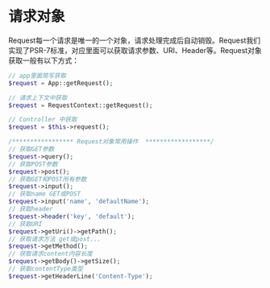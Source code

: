 # 请求对象

Request每一个请求是唯一的一个对象，请求处理完成后自动销毁。Request我们实现了PSR-7标准，对应里面可以获取请求参数、URI、Header等。Request对象获取一般有以下方式：

```php
// app里面简写获取
$request = App::getRequest();

// 请求上下文中获取
$request = RequestContext::getRequest();

// Controller 中获取
$request = $this->request();

/***************** Request对象常用操作  ******************/
// 获取GET参数
$request->query();
// 获取POST参数
$request->post();
// 获取GET和POST所有参数
$request->input();
// 获取name GET或POST
$request->input('name', 'defaultName');
// 获取header
$request->header('key', 'default');
// 获取URI
$request->getUri()->getPath();
// 获取请求方法 get或post...
$request->getMethod();
// 获取请求content内容长度
$request->getBody()->getSize();
// 获取contentType类型
$request->getHeaderLine('Content-Type');
```



